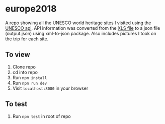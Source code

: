 # europe2018
A repo showing all the UNESCO world heritage sites I visited using the [UNESCO api](https://whc.unesco.org/). API information was converted from the [XLS file](http://whc.unesco.org/en/syndication) to a json file (output.json) using xml-to-json package. Also includes pictures I took on the trip for each site.

## To view
1. Clone repo
2. cd into repo
3. Run `npm install`
4. Run `npm run dev`
5. Visit `localhost:8080` in your browser

## To test
1. Run `npm test` in root of repo